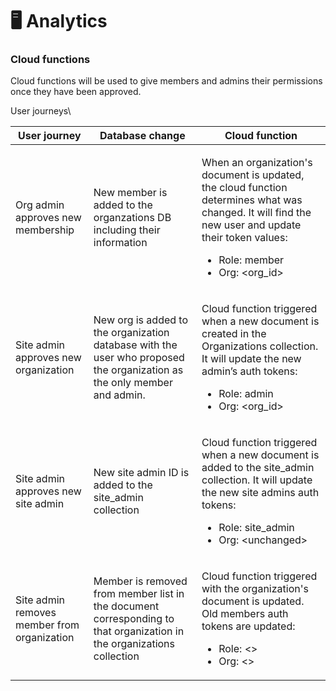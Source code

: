 # 🖥 Analytics

### Cloud functions

Cloud functions will be used to give members and admins their permissions once they have been approved.&#x20;

User journeys\


| User journey                                | Database change                                                                                                          | Cloud function                                                                                                                                                                                                         |
| ------------------------------------------- | ------------------------------------------------------------------------------------------------------------------------ | ---------------------------------------------------------------------------------------------------------------------------------------------------------------------------------------------------------------------- |
| Org admin approves new membership           | New member is added to the organzations DB including their information                                                   | <p>When an organization's document is updated, the cloud function determines what was changed. It will find the new user and update their token values: </p><ul><li>Role: member</li><li>Org: &#x3C;org_id> </li></ul> |
| Site admin approves new organization        | New org is added to the organization database with the user who proposed the organization as the only member and admin.  | <p>Cloud function triggered when a new document is created in the Organizations collection. It will update the new admin’s auth tokens:</p><ul><li>Role: admin</li><li>Org: &#x3C;org_id></li></ul>                    |
| Site admin approves new site admin          | New site admin ID is added to the site\_admin collection                                                                 | <p>Cloud function triggered when a new document is added to the site_admin collection. It will update the new site admins auth tokens:</p><ul><li>Role: site_admin</li><li>Org: &#x3C;unchanged></li></ul>             |
| Site admin removes member from organization | Member is removed from member list in the document corresponding to that organization in the organizations collection    | <p>Cloud function triggered with the organization's document is updated. Old members auth tokens are updated:</p><ul><li>Role: &#x3C;></li><li>Org: &#x3C;></li></ul>                                                  |
